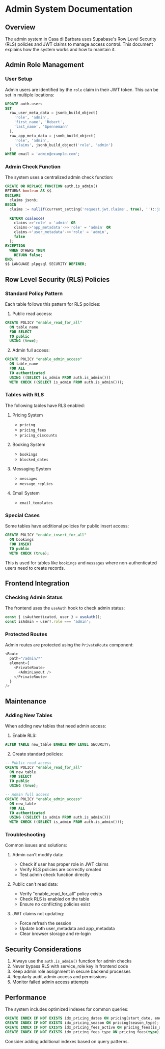 # Admin System Documentation

## Overview

The admin system in Casa di Barbara uses Supabase's Row Level Security (RLS) policies and JWT claims to manage access control. This document explains how the system works and how to maintain it.

## Admin Role Management

### User Setup

Admin users are identified by the `role` claim in their JWT token. This can be set in multiple locations:

```sql
UPDATE auth.users
SET 
  raw_user_meta_data = jsonb_build_object(
    'role', 'admin',
    'first_name', 'Robert',
    'last_name', 'Spennemann'
  ),
  raw_app_meta_data = jsonb_build_object(
    'role', 'admin',
    'claims', jsonb_build_object('role', 'admin')
  )
WHERE email = 'admin@example.com';
```

### Admin Check Function

The system uses a centralized admin check function:

```sql
CREATE OR REPLACE FUNCTION auth.is_admin()
RETURNS boolean AS $$
DECLARE
  claims jsonb;
BEGIN
  claims := nullif(current_setting('request.jwt.claims', true), '')::jsonb;
  
  RETURN coalesce(
    claims->>'role' = 'admin' OR
    claims->'app_metadata'->>'role' = 'admin' OR
    claims->'user_metadata'->>'role' = 'admin',
    false
  );
EXCEPTION
  WHEN OTHERS THEN
    RETURN false;
END;
$$ LANGUAGE plpgsql SECURITY DEFINER;
```

## Row Level Security (RLS) Policies

### Standard Policy Pattern

Each table follows this pattern for RLS policies:

1. Public read access:
```sql
CREATE POLICY "enable_read_for_all"
  ON table_name
  FOR SELECT
  TO public
  USING (true);
```

2. Admin full access:
```sql
CREATE POLICY "enable_admin_access"
  ON table_name
  FOR ALL
  TO authenticated
  USING ((SELECT is_admin FROM auth.is_admin()))
  WITH CHECK ((SELECT is_admin FROM auth.is_admin()));
```

### Tables with RLS

The following tables have RLS enabled:

1. Pricing System
   - `pricing`
   - `pricing_fees`
   - `pricing_discounts`

2. Booking System
   - `bookings`
   - `blocked_dates`

3. Messaging System
   - `messages`
   - `message_replies`

4. Email System
   - `email_templates`

### Special Cases

Some tables have additional policies for public insert access:

```sql
CREATE POLICY "enable_insert_for_all"
  ON bookings
  FOR INSERT
  TO public
  WITH CHECK (true);
```

This is used for tables like `bookings` and `messages` where non-authenticated users need to create records.

## Frontend Integration

### Checking Admin Status

The frontend uses the `useAuth` hook to check admin status:

```typescript
const { isAuthenticated, user } = useAuth();
const isAdmin = user?.role === 'admin';
```

### Protected Routes

Admin routes are protected using the `PrivateRoute` component:

```typescript
<Route
  path="/admin/*"
  element={
    <PrivateRoute>
      <AdminLayout />
    </PrivateRoute>
  }
/>
```

## Maintenance

### Adding New Tables

When adding new tables that need admin access:

1. Enable RLS:
```sql
ALTER TABLE new_table ENABLE ROW LEVEL SECURITY;
```

2. Create standard policies:
```sql
-- Public read access
CREATE POLICY "enable_read_for_all"
  ON new_table
  FOR SELECT
  TO public
  USING (true);

-- Admin full access
CREATE POLICY "enable_admin_access"
  ON new_table
  FOR ALL
  TO authenticated
  USING ((SELECT is_admin FROM auth.is_admin()))
  WITH CHECK ((SELECT is_admin FROM auth.is_admin()));
```

### Troubleshooting

Common issues and solutions:

1. Admin can't modify data:
   - Check if user has proper role in JWT claims
   - Verify RLS policies are correctly created
   - Test admin check function directly

2. Public can't read data:
   - Verify "enable_read_for_all" policy exists
   - Check RLS is enabled on the table
   - Ensure no conflicting policies exist

3. JWT claims not updating:
   - Force refresh the session
   - Update both user_metadata and app_metadata
   - Clear browser storage and re-login

## Security Considerations

1. Always use the `auth.is_admin()` function for admin checks
2. Never bypass RLS with service_role key in frontend code
3. Keep admin role assignment in secure backend processes
4. Regularly audit admin access and permissions
5. Monitor failed admin access attempts

## Performance

The system includes optimized indexes for common queries:

```sql
CREATE INDEX IF NOT EXISTS idx_pricing_dates ON pricing(start_date, end_date);
CREATE INDEX IF NOT EXISTS idx_pricing_season ON pricing(season_type);
CREATE INDEX IF NOT EXISTS idx_pricing_fees_active ON pricing_fees(is_active);
CREATE INDEX IF NOT EXISTS idx_pricing_fees_type ON pricing_fees(type);
```

Consider adding additional indexes based on query patterns.
